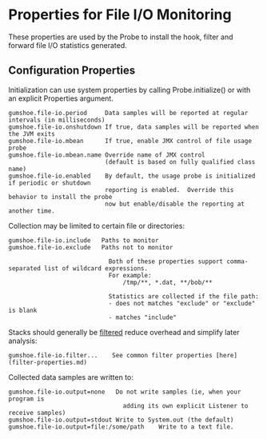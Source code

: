 Properties for File I/O Monitoring
==================================

These properties are used by the Probe to install the hook, filter and forward file I/O statistics generated.

Configuration Properties
------------------------

Initialization can use system properties by calling Probe.initialize() or with an explicit Properties argument.

    gumshoe.file-io.period     Data samples will be reported at regular intervals (in milliseconds)
    gumshoe.file-io.onshutdown If true, data samples will be reported when the JVM exits
    gumshoe.file-io.mbean      If true, enable JMX control of file usage probe
    gumshoe.file-io.mbean.name Override name of JMX control
                               (default is based on fully qualified class name) 
    gumshoe.file-io.enabled    By default, the usage probe is initialized if periodic or shutdown
                               reporting is enabled.  Override this behavior to install the probe
                               now but enable/disable the reporting at another time.

Collection may be limited to certain file or directories: 
                              
    gumshoe.file-io.include   Paths to monitor 
    gumshoe.file-io.exclude   Paths not to monitor
    
                                Both of these properties support comma-separated list of wildcard expressions.
                                For example:
                                    /tmp/**, *.dat, **/bob/**
                                    
                                Statistics are collected if the file path:
                                - does not matches "exclude" or "exclude" is blank
                                - matches "include"
                                
Stacks should generally be [filtered](../filters.md) reduce overhead and simplify later analysis:
                                
    gumshoe.file-io.filter...    See common filter properties [here](filter-properties.md) 


Collected data samples are written to:

    gumshoe.file-io.output=none   Do not write samples (ie, when your program is
                                    adding its own explicit Listener to receive samples)
    gumshoe.file-io.output=stdout Write to System.out (the default)
    gumshoe.file-io.output=file:/some/path    Write to a text file.
